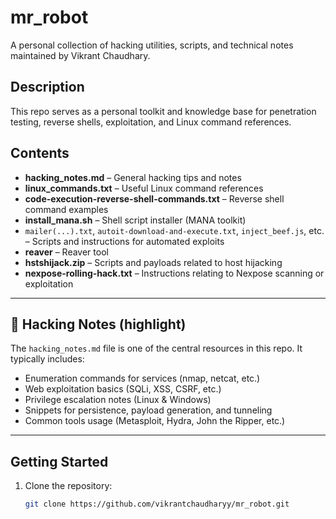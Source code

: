 # mr_robot

A personal collection of hacking utilities, scripts, and technical notes maintained by Vikrant Chaudhary.

##  Description
This repo serves as a personal toolkit and knowledge base for penetration testing, reverse shells, exploitation, and Linux command references.

##  Contents

- **hacking_notes.md** – General hacking tips and notes  
- **linux_commands.txt** – Useful Linux command references  
- **code-execution-reverse-shell-commands.txt** – Reverse shell command examples  
- **install_mana.sh** – Shell script installer (MANA toolkit)  
- `mailer(...).txt`, `autoit-download-and-execute.txt`, `inject_beef.js`, etc. – Scripts and instructions for automated exploits  
- **reaver** – Reaver tool  
- **hstshijack.zip** – Scripts and payloads related to host hijacking  
- **nexpose-rolling-hack.txt** – Instructions relating to Nexpose scanning or exploitation  

---

## 🔑 Hacking Notes (highlight)

The `hacking_notes.md` file is one of the central resources in this repo. It typically includes:

- Enumeration commands for services (nmap, netcat, etc.)
- Web exploitation basics (SQLi, XSS, CSRF, etc.)
- Privilege escalation notes (Linux & Windows)
- Snippets for persistence, payload generation, and tunneling
- Common tools usage (Metasploit, Hydra, John the Ripper, etc.)

---

##  Getting Started

1. Clone the repository:
   ```bash
   git clone https://github.com/vikrantchaudharyy/mr_robot.git
